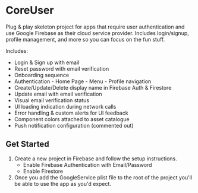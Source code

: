 # CoreUser

Plug & play skeleton project for apps that require user authentication and use Google Firebase as their cloud service provider. Includes login/signup, profile management, and more so you can focus on the fun stuff.

Includes:
- Login & Sign up with email
- Reset password with email verification
- Onboarding sequence
- Authentication - Home Page - Menu - Profile navigation
- Create/Update/Delete display name in Firebase Auth & Firestore
- Update email with email verification
- Visual email verification status
- UI loading indication during network calls
- Error handling & custom alerts for UI feedback
- Component colors attached to asset catalogue
- Push notification configuration (commented out)


## Get Started
1. Create a new project in Firebase and follow the setup instructions. 
    - Enable Firebase Authentication with Email/Password
    - Enable Firestore
2. Once you add the GoogleService plist file to the root of the project you'll be able to use the app as you'd expect.

